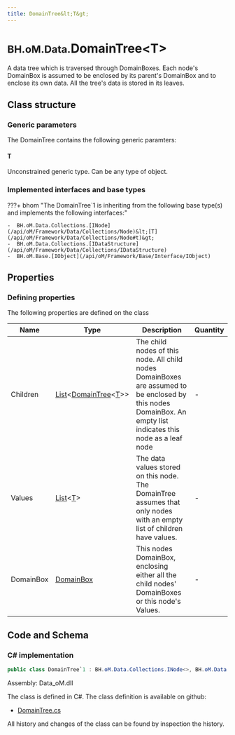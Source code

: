 ```yaml
---
title: DomainTree&lt;T&gt;
---
```


# <small>BH.oM.Data.</small>**DomainTree&lt;T&gt;**

A data tree which is traversed through DomainBoxes. Each node's DomainBox is assumed to be enclosed by its parent's DomainBox and to enclose its own data. All the tree's data is stored in its leaves.

## Class structure

### Generic parameters

The DomainTree contains the following generic paramters:

#### T

Unconstrained generic type. Can be any type of object.

### Implemented interfaces and base types

???+ bhom "The DomainTree`1 is inheriting from the following base type(s) and implements the following interfaces:"

    -  BH.oM.Data.Collections.[INode](/api/oM/Framework/Data/Collections/Node)&lt;[T](/api/oM/Framework/Data/Collections/Node#t)&gt;
    -  BH.oM.Data.Collections.[IDataStructure](/api/oM/Framework/Data/Collections/IDataStructure)
    -  BH.oM.Base.[IObject](/api/oM/Framework/Base/Interface/IObject)


## Properties



### Defining properties

The following properties are defined on the class

| Name             | Type             | Description      | Quantity         |
|------------------|------------------|------------------|------------------|
| Children | [List](https://learn.microsoft.com/en-us/dotnet/api/System.Collections.Generic.List-1?view=netstandard-2.0)&lt;[DomainTree](/api/oM/Framework/Data/Collections/DomainTree)&lt;[T](#t)&gt;&gt; | The child nodes of this node. All child nodes DomainBoxes are assumed to be enclosed by this nodes DomainBox. An empty list indicates this node as a leaf node | - |
| Values | [List](https://learn.microsoft.com/en-us/dotnet/api/System.Collections.Generic.List-1?view=netstandard-2.0)&lt;[T](#t)&gt; | The data values stored on this node. The DomainTree assumes that only nodes with an empty list of children have values. | - |
| DomainBox | [DomainBox](/api/oM/Framework/Data/Collections/DomainBox) | This nodes DomainBox, enclosing either all the child nodes' DomainBoxes or this node's Values. | - |


## Code and Schema

### C# implementation

``` C# title="C#"
public class DomainTree`1 : BH.oM.Data.Collections.INode<>, BH.oM.Data.Collections.IDataStructure, BH.oM.Base.IObject
```

Assembly: Data_oM.dll

The class is defined in C#. The class definition is available on github:

- [DomainTree.cs](https://github.com/BHoM/BHoM/blob/develop/Data_oM/Collections\DomainTree.cs)

All history and changes of the class can be found by inspection the history.
